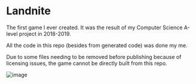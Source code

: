 # Landnite
The first game I ever created. It was the result of my Computer Science A-level project in 2018-2019.

All the code in this repo (besides from generated code) was done my me.

Due to some files needing to be removed before publishing because of licensing issues, the game cannot be directly built from this repo.

![image](https://user-images.githubusercontent.com/50085636/194874408-0e7072e2-c350-4b2b-b12c-0b7666b2a7d6.png)
